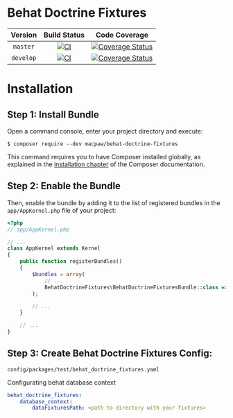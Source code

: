 Behat Doctrine Fixtures
=================================

| Version | Build Status | Code Coverage |
|:---------:|:-------------:|:-----:|
| `master`| [![CI][master Build Status Image]][master Build Status] | [![Coverage Status][master Code Coverage Image]][master Code Coverage] |
| `develop`| [![CI][develop Build Status Image]][develop Build Status] | [![Coverage Status][develop Code Coverage Image]][develop Code Coverage] |


Installation
============

Step 1: Install Bundle
----------------------------------
Open a command console, enter your project directory and execute:

```console
$ composer require --dev macpaw/behat-doctrine-fixtures
```

This command requires you to have Composer installed globally, as explained
in the [installation chapter](https://getcomposer.org/doc/00-intro.md)
of the Composer documentation.

Step 2: Enable the Bundle
----------------------------------
Then, enable the bundle by adding it to the list of registered bundles
in the `app/AppKernel.php` file of your project:

```php
<?php
// app/AppKernel.php

// ...
class AppKernel extends Kernel
{
    public function registerBundles()
    {
        $bundles = array(
            // ...
            BehatDoctrineFixtures\BehatDoctrineFixturesBundle::class => ['test' => true]
        );

        // ...
    }

    // ...
}
```

Step 3: Create Behat Doctrine Fixtures Config:
----------------------------------
`config/packages/test/behat_doctrine_fixtures.yaml `

Configurating behat database context

```yaml
behat_doctrine_fixtures:
    database_context:
        dataFixturesPath: <path to directory with your fixtures>
```

[master Build Status]: https://github.com/macpaw/behat-doctrine-fixtures/actions?query=workflow%3ACI+branch%3Amaster
[master Build Status Image]: https://github.com/macpaw/behat-doctrine-fixtures/workflows/CI/badge.svg?branch=master
[develop Build Status]: https://github.com/macpaw/behat-doctrine-fixtures/actions?query=workflow%3ACI+branch%3Adevelop
[develop Build Status Image]: https://github.com/macpaw/behat-doctrine-fixtures/workflows/CI/badge.svg?branch=develop
[master Code Coverage]: https://codecov.io/gh/macpaw/behat-doctrine-fixtures/branch/master
[master Code Coverage Image]: https://img.shields.io/codecov/c/github/macpaw/behat-doctrine-fixtures/master?logo=codecov
[develop Code Coverage]: https://codecov.io/gh/macpaw/behat-doctrine-fixtures/branch/develop
[develop Code Coverage Image]: https://img.shields.io/codecov/c/github/macpaw/behat-doctrine-fixtures/develop?logo=codecov
